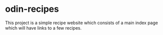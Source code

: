 # odin-recipes
This project is a simple recipe website which consists of a main index page which will have links to a few recipes.